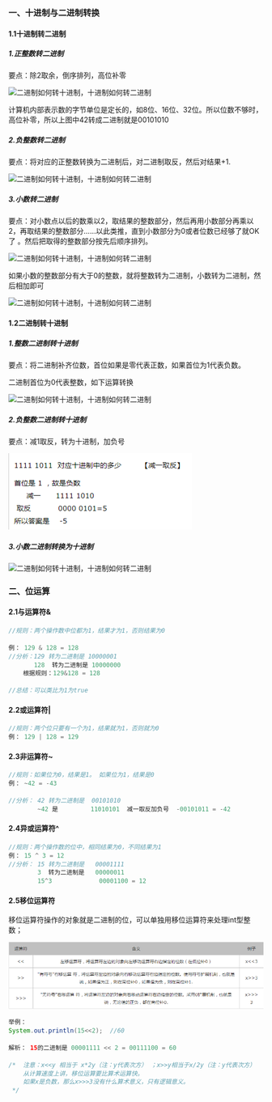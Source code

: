 ### 一、十进制与二进制转换

#### 1.1十进制转二进制

##### 1.正整数转二进制

要点：除2取余，倒序排列，高位补零

![二进制如何转十进制，十进制如何转二进制](https://exp-picture.cdn.bcebos.com/c255efc595ee41c19c2f7ce08d88912ca5ca9b5f.jpg?x-bce-process=image%2Fresize%2Cm_lfit%2Cw_500%2Climit_1) 

计算机内部表示数的字节单位是定长的，如8位、16位、32位。所以位数不够时，高位补零，所以上图中42转成二进制就是00101010

##### 2.负整数转二进制

要点：将对应的正整数转换为二进制后，对二进制取反，然后对结果+1.

![二进制如何转十进制，十进制如何转二进制](https://exp-picture.cdn.bcebos.com/906dbbcadce8904832f4a744130e5f204371925f.jpg?x-bce-process=image%2Fresize%2Cm_lfit%2Cw_500%2Climit_1) 

##### 3.小数转二进制

要点：对小数点以后的数乘以2，取结果的整数部分，然后再用小数部分再乘以2，再取结果的整数部分……以此类推，直到小数部分为0或者位数已经够了就OK了 。然后把取得的整数部分按先后顺序排列。

![二进制如何转十进制，十进制如何转二进制](https://exp-picture.cdn.bcebos.com/5e615d715fdb362080321d3aabc5260f88358d5f.jpg?x-bce-process=image%2Fresize%2Cm_lfit%2Cw_500%2Climit_1) 

如果小数的整数部分有大于0的整数，就将整数转为二进制，小数转为二进制，然后相加即可

![二进制如何转十进制，十进制如何转二进制](https://exp-picture.cdn.bcebos.com/2184380f8835dd8a66d695b403013870d541875f.jpg?x-bce-process=image%2Fresize%2Cm_lfit%2Cw_500%2Climit_1) 

#### 1.2二进制转十进制

##### 1.整数二进制转十进制

要点：将二进制补齐位数，首位如果是零代表正数，如果首位为1代表负数。

二进制首位为0代表整数，如下运算转换

![二进制如何转十进制，十进制如何转二进制](https://exp-picture.cdn.bcebos.com/3931cb413a8ca608e307444fdb8c9bcec7f8fe5f.jpg?x-bce-process=image%2Fresize%2Cm_lfit%2Cw_500%2Climit_1) 

##### 2.负整数二进制转十进制

要点：减1取反，转为十进制，加负号

![1596038119349](assets/1596038119349.png)

##### 3.小数二进制转换为十进制

![二进制如何转十进制，十进制如何转二进制](https://exp-picture.cdn.bcebos.com/6a408cdd3340b6f3c78fd3af12c0affce186ee5f.jpg?x-bce-process=image%2Fresize%2Cm_lfit%2Cw_500%2Climit_1) 

### 二、位运算

#### 2.1与运算符&

```java
//规则：两个操作数中位都为1，结果才为1，否则结果为0

例： 129 & 128 = 128
//分析：129 转为二进制是 10000001
       128  转为二进制是 10000000
    根据规则：129&128 = 128
    
//总结：可以类比为1为true
```

#### 2.2或运算符|

```java
//规则：两个位只要有一个为1，结果就为1，否则就为0
例： 129 | 128 = 129
```

#### 2.3非运算符~

```java
//规则：如果位为0，结果是1。 如果位为1，结果是0
例： ~42 = -43
    
//分析： 42 转为二进制是  00101010
    	~42 是		  11010101  减一取反加负号  -00101011 = -42
```

#### 2.4异或运算符^

```java 
//规则：两个操作数的位中，相同结果为0，不同结果为1
例： 15 ^ 3 = 12
//分析： 15 转为二进制是   00001111
    	3  转为二进制是   00000011
    	15^3             00001100 = 12
```

#### 2.5移位运算符

移位运算符操作的对象就是二进制的位，可以单独用移位运算符来处理int型整数；

![1596040649864](assets/1596040649864.png)

```java
举例：
System.out.println(15<<2);  //60
 
解析： 15的二进制是 00001111 << 2 = 00111100 = 60
    
/*  注意：x<<y 相当于 x*2y（注：y代表次方） ；x>>y相当于x/2y（注：y代表次方）
    从计算速度上讲，移位运算要比算术运算快。
    如果x是负数，那么x>>>3没有什么算术意义，只有逻辑意义。
 */
```

